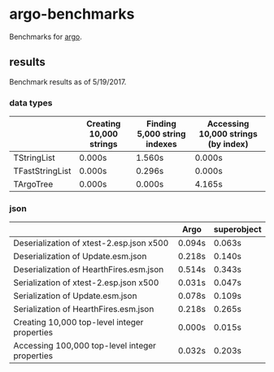 # argo-benchmarks
Benchmarks for [argo](https://github.com/matortheeternal/argo).

## results

Benchmark results as of 5/19/2017.

### data types

|                 | Creating 10,000 strings | Finding 5,000 string indexes | Accessing 10,000 strings (by index) |
|-----------------|-------------------------|------------------------------|-------------------------------------|
| TStringList     | 0.000s                  | 1.560s                       | 0.000s                              |
| TFastStringList | 0.000s                  | 0.296s                       | 0.000s                              |
| TArgoTree       | 0.000s                  | 0.000s                       | 4.165s                              |

### json

|                                                | Argo   | superobject |
|------------------------------------------------|--------|-------------|
| Deserialization of xtest-2.esp.json x500       | 0.094s | 0.063s      |
| Deserialization of Update.esm.json             | 0.218s | 0.140s      |
| Deserialization of HearthFires.esm.json        | 0.514s | 0.343s      |
| Serialization of xtest-2.esp.json x500         | 0.031s | 0.047s      |
| Serialization of Update.esm.json               | 0.078s | 0.109s      |
| Serialization of HearthFires.esm.json          | 0.218s | 0.265s      |
| Creating 10,000 top-level integer properties   | 0.000s | 0.015s      |
| Accessing 100,000 top-level integer properties | 0.032s | 0.203s      |
